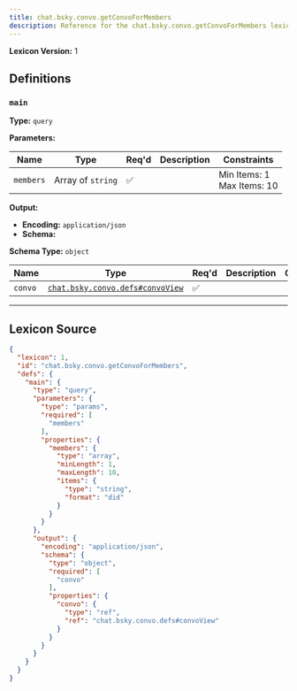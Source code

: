 ```yaml
---
title: chat.bsky.convo.getConvoForMembers
description: Reference for the chat.bsky.convo.getConvoForMembers lexicon
---
```

**Lexicon Version:** 1

## Definitions

<a name="main"></a>
### `main`

**Type:** `query`

**Parameters:**

| Name | Type | Req'd  | Description | Constraints |
|------|------|----------|-------------|-------------|
| `members` | Array of `string` | ✅  |  | Min Items: 1<br/>Max Items: 10 |
**Output:**

- **Encoding:** `application/json`
- **Schema:**

**Schema Type:** `object`

| Name | Type | Req'd  | Description | Constraints |
|------|------|----------|-------------|-------------|
| `convo` | [`chat.bsky.convo.defs#convoView`](lexicons/chat/bsky/convo/defs#convoView) | ✅  |  |  |

---

## Lexicon Source
```json
{
  "lexicon": 1,
  "id": "chat.bsky.convo.getConvoForMembers",
  "defs": {
    "main": {
      "type": "query",
      "parameters": {
        "type": "params",
        "required": [
          "members"
        ],
        "properties": {
          "members": {
            "type": "array",
            "minLength": 1,
            "maxLength": 10,
            "items": {
              "type": "string",
              "format": "did"
            }
          }
        }
      },
      "output": {
        "encoding": "application/json",
        "schema": {
          "type": "object",
          "required": [
            "convo"
          ],
          "properties": {
            "convo": {
              "type": "ref",
              "ref": "chat.bsky.convo.defs#convoView"
            }
          }
        }
      }
    }
  }
}
```
